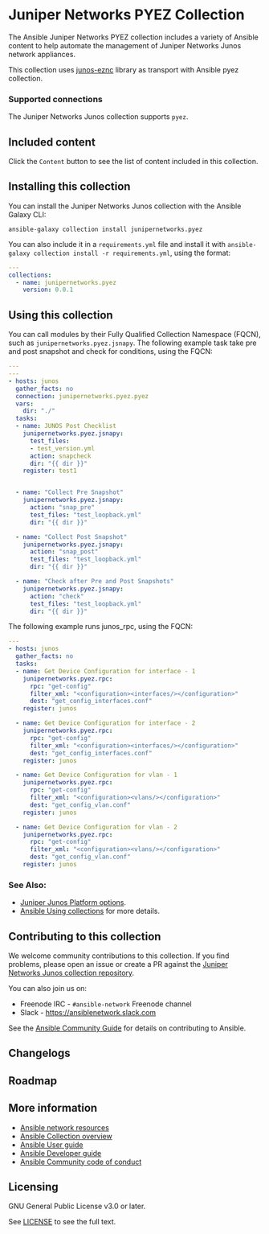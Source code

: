 

# Juniper Networks PYEZ Collection

The Ansible Juniper Networks PYEZ collection includes a variety of Ansible content to help automate the management of Juniper Networks Junos network appliances.

This collection uses [junos-eznc](https://github.com/Juniper/py-junos-eznc) library as transport with Ansible pyez collection.

### Supported connections
The Juniper Networks Junos collection supports ``pyez``.

## Included content

Click the ``Content`` button to see the list of content included in this collection.

## Installing this collection

You can install the Juniper Networks Junos collection with the Ansible Galaxy CLI:

    ansible-galaxy collection install junipernetworks.pyez

You can also include it in a `requirements.yml` file and install it with `ansible-galaxy collection install -r requirements.yml`, using the format:

```yaml
---
collections:
  - name: junipernetworks.pyez
    version: 0.0.1
```
## Using this collection

You can call modules by their Fully Qualified Collection Namespace (FQCN), such as `junipernetworks.pyez.jsnapy`.
The following example task take pre and post snapshot and check for conditions, using the FQCN:

```yaml
---
---
- hosts: junos
  gather_facts: no
  connection: junipernetworks.pyez.pyez
  vars:
    dir: "./"
  tasks:
  - name: JUNOS Post Checklist
    junipernetworks.pyez.jsnapy:
      test_files:
      - test_version.yml
      action: snapcheck
      dir: "{{ dir }}"
    register: test1


  - name: "Collect Pre Snapshot"
    junipernetworks.pyez.jsnapy:
      action: "snap_pre"
      test_files: "test_loopback.yml"
      dir: "{{ dir }}"

  - name: "Collect Post Snapshot"
    junipernetworks.pyez.jsnapy:
      action: "snap_post"
      test_files: "test_loopback.yml"
      dir: "{{ dir }}"

  - name: "Check after Pre and Post Snapshots"
    junipernetworks.pyez.jsnapy:
      action: "check"
      test_files: "test_loopback.yml"
      dir: "{{ dir }}"

```

The following example runs junos_rpc, using the FQCN:
```yaml
---
- hosts: junos
  gather_facts: no
  tasks:
  - name: Get Device Configuration for interface - 1
    junipernetworks.pyez.rpc:
      rpc: "get-config"
      filter_xml: "<configuration><interfaces/></configuration>"
      dest: "get_config_interfaces.conf"
    register: junos

  - name: Get Device Configuration for interface - 2
    junipernetworks.pyez.rpc:
      rpc: "get-config"
      filter_xml: "<configuration><interfaces/></configuration>"
      dest: "get_config_interfaces.conf"
    register: junos

  - name: Get Device Configuration for vlan - 1
    junipernetworks.pyez.rpc:
      rpc: "get-config"
      filter_xml: "<configuration><vlans/></configuration>"
      dest: "get_config_vlan.conf"
    register: junos

  - name: Get Device Configuration for vlan - 2
    junipernetworks.pyez.rpc:
      rpc: "get-config"
      filter_xml: "<configuration><vlans/></configuration>"
      dest: "get_config_vlan.conf"
    register: junos
```


### See Also:

* [Juniper Junos Platform options](https://docs.ansible.com/ansible/latest/network/user_guide/platform_junos.html).
* [Ansible Using collections](https://docs.ansible.com/ansible/latest/user_guide/collections_using.html) for more details.

## Contributing to this collection

We welcome community contributions to this collection. If you find problems, please open an issue or create a PR against the [Juniper Networks Junos collection repository](https://github.com/ansible-collections/junipernetworks.junos).

You can also join us on:

- Freenode IRC - ``#ansible-network`` Freenode channel
- Slack - https://ansiblenetwork.slack.com

See the [Ansible Community Guide](https://docs.ansible.com/ansible/latest/community/index.html) for details on contributing to Ansible.


## Changelogs
<!--Add a link to a changelog.md file or an external docsite to cover this information. -->

## Roadmap

<!-- Optional. Include the roadmap for this collection, and the proposed release/versioning strategy so users can anticipate the upgrade/update cycle. -->

## More information

- [Ansible network resources](https://docs.ansible.com/ansible/latest/network/getting_started/network_resources.html)
- [Ansible Collection overview](https://github.com/ansible-collections/overview)
- [Ansible User guide](https://docs.ansible.com/ansible/latest/user_guide/index.html)
- [Ansible Developer guide](https://docs.ansible.com/ansible/latest/dev_guide/index.html)
- [Ansible Community code of conduct](https://docs.ansible.com/ansible/latest/community/code_of_conduct.html)

## Licensing

GNU General Public License v3.0 or later.

See [LICENSE](https://www.gnu.org/licenses/gpl-3.0.txt) to see the full text.
